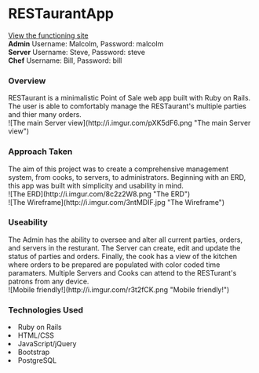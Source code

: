 # RESTaurantApp

[View the functioning site](https://morning-fjord-1339.herokuapp.com/)
<br>
<strong>Admin</strong> Username: Malcolm, Password: malcolm 
<br>
<strong>Server</strong> Username: Steve, Password: steve 
<br>
<strong>Chef</strong> Username: Bill, Password: bill

<h3>Overview</h3>
RESTaurant is a minimalistic Point of Sale web app built with Ruby on Rails. The user is able to comfortably manage the RESTaurant's multiple parties and thier many orders. 
<br>
![The main Server view](http://i.imgur.com/pXK5dF6.png "The main Server view")
<br>
<h3>Approach Taken</h3>
The aim of this project was to create a comprehensive management system, from cooks, to servers, to administrators. Beginning with an ERD, this app was built with simplicity and usability in mind. 
<br>
![The ERD](http://i.imgur.com/8c2z2W8.png "The ERD")
<br>
![The Wireframe](http://i.imgur.com/3ntMDIF.jpg "The Wireframe")
<br>
<h3>Useability</h3>
The Admin has the ability to oversee and alter all current parties, orders, and servers in the resturant. The Server can create, edit and update the status of parties and orders. Finally, the cook has a view of the kitchen where orders to be prepared are populated with color coded time paramaters. Multiple Servers and Cooks can attend to the RESTurant's patrons from any device. 
<br>
![Mobile friendly!](http://i.imgur.com/r3t2fCK.png "Mobile friendly!")
<br>
<h3>Technologies Used</h3>
<li>Ruby on Rails</li>
<li>HTML/CSS</li>
<li>JavaScript/jQuery</li>
<li>Bootstrap</li>
<li>PostgreSQL</li>
